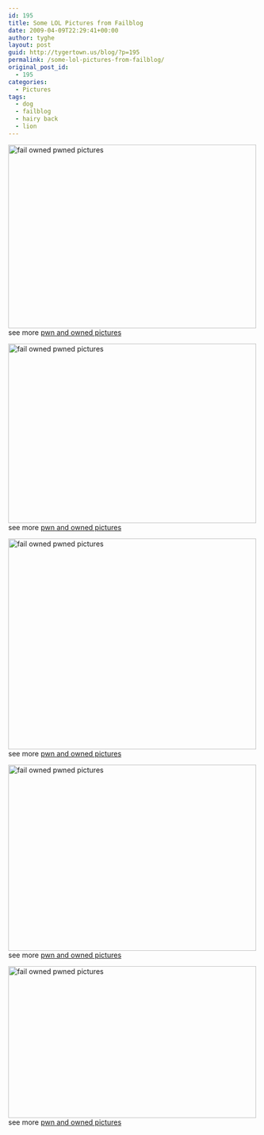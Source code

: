 ```yaml
---
id: 195
title: Some LOL Pictures from Failblog
date: 2009-04-09T22:29:41+00:00
author: tyghe
layout: post
guid: http://tygertown.us/blog/?p=195
permalink: /some-lol-pictures-from-failblog/
original_post_id:
  - 195
categories:
  - Pictures
tags:
  - dog
  - failblog
  - hairy back
  - lion
---
```

[<img class="alignnone size-full wp-image-15068" title="fail-owned-lion-fail" src="http://failblog.files.wordpress.com/2009/03/fail-owned-lion-fail.jpg" alt="fail owned pwned pictures" width="500" height="370" />](http://failblog.org/2009/04/06/lion-fail/)  
see more [pwn and owned pictures](http://failblog.org)

[<img class="alignnone size-full wp-image-12871" title="fail-owned-jersey-fail" src="http://failblog.files.wordpress.com/2009/02/fail-owned-jersey-fail.jpg" alt="fail owned pwned pictures" width="500" height="362" />](http://failblog.org/2009/04/08/jersey-fail/)  
see more [pwn and owned pictures](http://failblog.org)

[<img class="alignnone size-full wp-image-16203" title="fail-owned-referee-fail" src="http://failblog.files.wordpress.com/2009/02/fail-owned-referee-fail.jpg" alt="fail owned pwned pictures" width="500" height="425" />](http://failblog.org/2009/04/07/referee-fail/)  
see more [pwn and owned pictures](http://failblog.org)

[<img class="alignnone size-full wp-image-14948" title="fail-owned-spare-fail" src="http://failblog.files.wordpress.com/2009/03/fail-owned-spare-fail.jpg" alt="fail owned pwned pictures" width="500" height="375" />](http://failblog.org/2009/04/06/spare-tire-fail/)  
see more [pwn and owned pictures](http://failblog.org)

[<img class="alignnone size-full wp-image-14874" title="fail-owned-dead-things-fail" src="http://failblog.files.wordpress.com/2009/03/fail-owned-dead-things-fail.jpg" alt="fail owned pwned pictures" width="500" height="306" />](http://failblog.org/2009/04/04/appealing-sale-fail/)  
see more [pwn and owned pictures](http://failblog.org)
